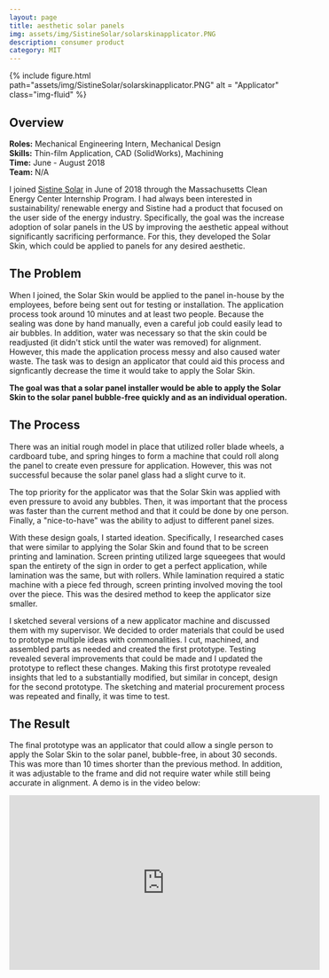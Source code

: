 ```yaml
---
layout: page
title: aesthetic solar panels 
img: assets/img/SistineSolar/solarskinapplicator.PNG
description: consumer product
category: MIT
---
```

<div class="row">
    <div class="w-50 p-3">
        {% include figure.html path="assets/img/SistineSolar/solarskinapplicator.PNG" alt = "Applicator"  class="img-fluid" %}
    </div>
</div>

## Overview
**Roles:** Mechanical Engineering Intern, Mechanical Design  
**Skills:** Thin-film Application, CAD (SolidWorks), Machining  
**Time:** June - August 2018  
**Team:** N/A 

I joined <a href="https://www.sistinesolar.com/" target="_blank">Sistine Solar</a> in June of 2018 through the Massachusetts Clean Energy Center Internship Program. 
I had always been interested in sustainability/ renewable energy and Sistine had a product that focused on the user side of the energy
industry. Specifically, the goal was the increase adoption of solar panels in the US by improving the aesthetic appeal without significantly
sacrificing performance. For this, they developed the Solar Skin, which could be applied to panels for any desired aesthetic. 

## The Problem
When I joined, the Solar Skin would be applied to the panel in-house by the employees, before being sent out for testing or installation. 
The application process took around 10 minutes and at least two people. Because the sealing was done by hand manually, even a careful job 
could easily lead to air bubbles. In addition, water was necessary so that the skin could be readjusted (it didn't stick until the water was removed) 
for alignment. However, this made the application process messy and also caused water waste. The task was to design an applicator that could aid this process and signficantly decrease the time it 
would take to apply the Solar Skin. 

**The goal was that a solar panel installer would be able to apply the Solar Skin to the solar panel bubble-free quickly and as an individual operation.**

## The Process
There was an initial rough model in place that utilized roller blade wheels, a cardboard tube, and spring hinges to form a machine that could roll
along the panel to create even pressure for application. However, this was not successful because the solar panel glass had a slight curve to it.

The top priority for the applicator was that the Solar Skin was applied with even pressure to avoid any bubbles. Then, it was important that the 
process was faster than the current method and that it could be done by one person. Finally, a "nice-to-have" was the ability to adjust to different
panel sizes.

With these design goals, I started ideation. Specifically, I researched cases that were similar to applying the Solar Skin and found that to be 
screen printing and lamination. Screen printing utilized large squeegees that would span the entirety of the sign in order to get a perfect 
application, while lamination was the same, but with rollers. While lamination required a static machine with a piece fed through, screen printing
involved moving the tool over the piece. This was the desired method to keep the applicator size smaller.

I sketched several versions of a new applicator machine and discussed them with my supervisor. We decided to order materials that could be used to prototype multiple ideas with commonalities. 
I cut, machined, and assembled parts as needed and created the first prototype. Testing revealed several improvements that could be made and I updated the prototype to reflect these
changes. Making this first prototype revealed insights that led to a substantially modified, but similar in concept, design for the second prototype. The sketching and material procurement
process was repeated and finally, it was time to test. 

## The Result
The final prototype was an applicator that could allow a single person to apply the Solar Skin to the solar panel, bubble-free, in about 30 seconds. This was more than 10 times shorter
than the previous method. In addition, it was adjustable to the frame and did not require water while still being accurate in alignment. A demo is in the video below:
<iframe width="560" height="315" src="https://www.youtube.com/embed/HJIptpXXuyg" frameborder="0" allow="accelerometer; autoplay; encrypted-media; gyroscope; picture-in-picture" allowfullscreen></iframe>